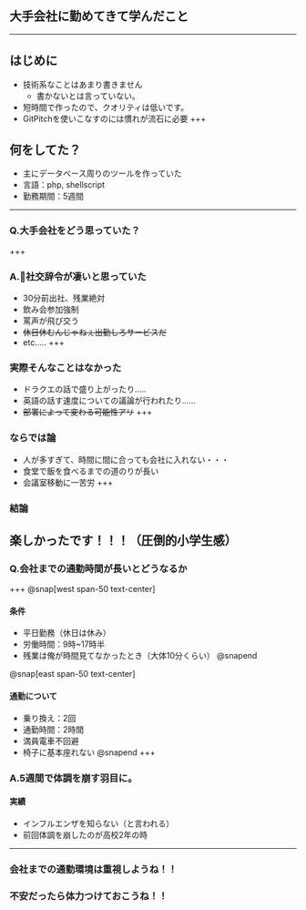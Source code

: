## 大手会社に勤めてきて学んだこと
---
## はじめに
- 技術系なことはあまり書きません
  - 書かないとは言っていない。
- 短時間で作ったので、クオリティは低いです。
- GitPitchを使いこなすのには慣れが流石に必要
+++
## 何をしてた？
- 主にデータベース周りのツールを作っていた
- 言語：php, shellscript
- 勤務期間：5週間
---
### Q.大手会社をどう思っていた？
+++
### A.社交辞令が凄いと思っていた
- 30分前出社、残業絶対
- 飲み会参加強制
- 罵声が飛び交う
- ~~休日休むんじゃねぇ出勤しろサービスだ~~
- etc.....
+++
### 実際そんなことはなかった
- ドラクエの話で盛り上がったり.....
- 英語の話す速度についての議論が行われたり......
- ~~部署によって変わる可能性アリ~~
+++
### ならでは論
- 人が多すぎて、時間に間に合っても会社に入れない・・・
- 食堂で飯を食べるまでの道のりが長い
- 会議室移動に一苦労
+++
### 結論
**楽しかったです！！！（圧倒的小学生感）**
---
### Q.会社までの通勤時間が長いとどうなるか
+++
@snap[west span-50 text-center]
#### 条件
- 平日勤務（休日は休み）
- 労働時間：9時~17時半
- 残業は俺が時間見てなかったとき（大体10分くらい）
@snapend

@snap[east span-50 text-center]
#### 通勤について
- 乗り換え：2回
- 通勤時間：2時間
- 満員電車不回避
- 椅子に基本座れない
@snapend
+++
### A.5週間で体調を崩す羽目に。
#### 実績
- インフルエンザを知らない（と言われる）
- 前回体調を崩したのが高校2年の時
---
### 会社までの通勤環境は重視しようね！！
### 不安だったら体力つけておこうね！！
